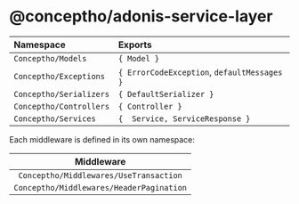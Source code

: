 # @conceptho/adonis-service-layer

| Namespace               | Exports                                     |
| :---------------------- | :------------------------------------------ |
| `Conceptho/Models`      | `{ Model }`                                 |
| `Conceptho/Exceptions`  | `{ ErrorCodeException`, `defaultMessages }` |
| `Conceptho/Serializers` | `{ DefaultSerializer }`                     |
| `Conceptho/Controllers` | `{ Controller }`                            |
| `Conceptho/Services`    | `{  Service, ServiceResponse }`      |

Each middleware is defined in its own namespace:

| Middleware |
|:---:|
| `Conceptho/Middlewares/UseTransaction`   |
| `Conceptho/Middlewares/HeaderPagination` |

